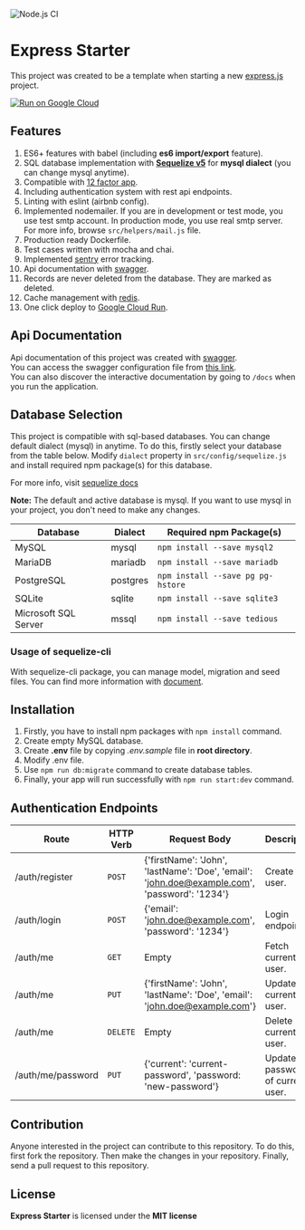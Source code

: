 ![Node.js CI](https://github.com/mucahitnezir/express-starter/workflows/Node.js%20CI/badge.svg?branch=master)

# Express Starter

This project was created to be a template when starting a new [express.js](https://github.com/expressjs/express) project.

[![Run on Google Cloud](https://deploy.cloud.run/button.svg)](https://deploy.cloud.run?git_repo=https://github.com/mucahitnezir/express-starter.git)

## Features

1. ES6+ features with babel (including **es6 import/export** feature).
2. SQL database implementation with **[Sequelize v5](https://sequelize.org/v5/index.html)** for **mysql dialect** (you can change mysql anytime).
3. Compatible with [12 factor app](https://12factor.net/).
4. Including authentication system with rest api endpoints.
5. Linting with eslint (airbnb config).
6. Implemented nodemailer. If you are in development or test mode, you use test smtp account. In production mode, you use real smtp server.
For more info, browse `src/helpers/mail.js` file.
7. Production ready Dockerfile.
8. Test cases written with mocha and chai.
9. Implemented [sentry](https://sentry.io) error tracking.
10. Api documentation with [swagger](https://swagger.io/).
11. Records are never deleted from the database. They are marked as deleted.
12. Cache management with [redis](https://redis.io/).
13. One click deploy to [Google Cloud Run](https://cloud.google.com/run).

## Api Documentation
Api documentation of this project was created with [swagger](https://swagger.io/).  
You can access the swagger configuration file from [this link](https://app.swaggerhub.com/apis/mucahitnezir/express-starter/).  
You can also discover the interactive documentation by going to `/docs` when you run the application.

## Database Selection
This project is compatible with sql-based databases. You can change default dialect (mysql) in anytime.
To do this, firstly select your database from the table below.
Modify `dialect` property in `src/config/sequelize.js` and install required npm package(s) for this database.

For more info, visit [sequelize docs](https://sequelize.org/v5/manual/dialects.html)

**Note:** The default and active database is mysql.
If you want to use mysql in your project, you don't need to make any changes.

| Database | Dialect | Required npm Package(s) |
| --- | --- | --- |
| MySQL | mysql | `npm install --save mysql2` |
| MariaDB | mariadb | `npm install --save mariadb` |
| PostgreSQL | postgres | `npm install --save pg pg-hstore` |
| SQLite | sqlite | `npm install --save sqlite3` |
| Microsoft SQL Server | mssql | `npm install --save tedious` |

### Usage of sequelize-cli
With sequelize-cli package, you can manage model, migration and seed files.
You can find more information with [document](https://sequelize.org/v5/manual/migrations.html). 

## Installation
1. Firstly, you have to install npm packages with ``npm install`` command.
2. Create empty MySQL database.
4. Create **.env** file by copying *.env.sample* file in **root directory**.
5. Modify .env file.
6. Use `npm run db:migrate` command to create database tables.
8. Finally, your app will run successfully with ``npm run start:dev`` command.

## Authentication Endpoints

| Route | HTTP Verb | Request Body | Description |
| --- | --- | --- | --- |
| /auth/register | `POST` | {'firstName': 'John', 'lastName': 'Doe', 'email': 'john.doe@example.com', 'password': '1234'} | Create new user. |
| /auth/login | `POST` | {'email': 'john.doe@example.com', 'password': '1234'} | Login endpoint. |
| /auth/me | `GET` | Empty | Fetch current user. |
| /auth/me | `PUT` | {'firstName': 'John', 'lastName': 'Doe', 'email': 'john.doe@example.com'} | Update current user. |
| /auth/me | `DELETE` | Empty | Delete current user. |
| /auth/me/password | `PUT` | {'current': 'current-password', 'password: 'new-password'} | Update password of current user. |

## Contribution
Anyone interested in the project can contribute to this repository. To do this, first fork the repository.
Then make the changes in your repository. Finally, send a pull request to this repository.

## License
**Express Starter** is licensed under the **MIT license**
